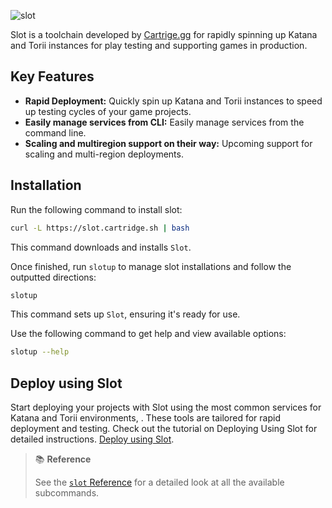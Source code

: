 
![slot](/slot-icon-word.png)

Slot is a toolchain developed by [Cartrige.gg](https://github.com/cartridge-gg/slot) for rapidly spinning up Katana and Torii instances for play testing and supporting games in production.

## Key Features

- **Rapid Deployment:** Quickly spin up Katana and Torii instances to speed up testing cycles of your game projects.
- **Easily manage services from CLI:** Easily manage services from the command line.
- **Scaling and multiregion support on their way:** Upcoming support for scaling and multi-region deployments.

## Installation

Run the following command to install slot:

```sh
curl -L https://slot.cartridge.sh | bash
```
This command downloads and installs `Slot`.

Once finished, run `slotup` to manage slot installations and follow the outputted directions:
```sh
slotup 
```
This command sets up `Slot`, ensuring it's ready for use.

Use the following command to get help and view available options:
```sh
slotup --help
```
## Deploy using Slot

Start deploying your projects with Slot using the most common services for Katana and Torii environments, . These tools are tailored for rapid deployment and testing. Check out the tutorial on Deploying Using Slot for detailed instructions. [Deploy using Slot](/tutorial/deploy-using-slot/main.md).

> 📚 **Reference**
>
> See the [`slot` Reference](/toolchain/slot/reference.md) for a detailed look at all the available subcommands.
